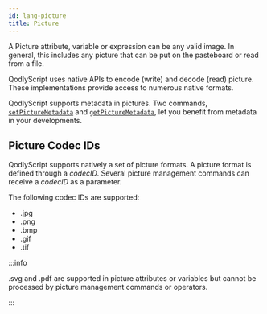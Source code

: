 ```yaml
---
id: lang-picture
title: Picture
---
```


A Picture attribute, variable or expression can be any valid image. In general, this includes any picture that can be put on the pasteboard or read from a file.

QodlyScript uses native APIs to encode (write) and decode (read) picture. These implementations provide access to numerous native formats.

QodlyScript supports metadata in pictures. Two commands, [`setPictureMetadata`](../commands/setPictureMetadata.md) and [`getPictureMetadata`](../commands/getPictureMetadata.md), let you benefit from metadata in your developments.

## Picture Codec IDs  

QodlyScript supports natively a set of picture formats. A picture format is defined through a *codecID*. Several picture management commands can receive a *codecID* as a parameter.

The following codec IDs are supported:

- .jpg
- .png
- .bmp
- .gif
- .tif


:::info

.svg and .pdf are supported in picture attributes or variables but cannot be processed by picture management commands or operators.

:::

